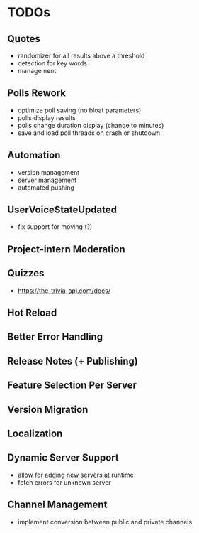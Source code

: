 ﻿# TODOs

## Quotes
- randomizer for all results above a threshold
- detection for key words
- management

## Polls Rework
- optimize poll saving (no bloat parameters)
- polls display results
- polls change duration display (change to minutes)
- save and load poll threads on crash or shutdown

## Automation
- version management
- server management
- automated pushing

## UserVoiceStateUpdated 
- fix support for moving (?)

## Project-intern Moderation

## Quizzes
- https://the-trivia-api.com/docs/

## Hot Reload

## Better Error Handling

## Release Notes (+ Publishing)

## Feature Selection Per Server

## Version Migration

## Localization

## Dynamic Server Support
- allow for adding new servers at runtime
- fetch errors for unknown server

## Channel Management
- implement conversion between public and private channels
